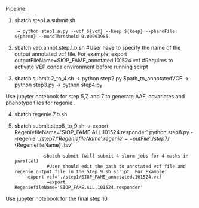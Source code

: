 Pipeline:

1. sbatch step1.a.submit.sh

		→ python step1.a.py --vcf ${vcf} --keep ${keep} --phenoFile ${pheno} --monoThreshold 0.00093985 
2. sbatch vep.annot.step.1.b.sh 
		#User have to specify the name of the output annotated vcf file. For example:
		export outputFileName=SIOP_FAME_annotated.101524.vcf
		#Requires to activate VEP conda environment before running scirpt

3. sbatch submit.2_to_4.sh
		→ python step2.py $path_to_annotatedVCF
		→ python step3.py
		→ python step4.py

Use jupyter notebook for step 5,7, and 7 to generate AAF, covariates and phenotype files for regenie .

4. sbatch regenie.7.b.sh

5. sbatch submit.step8_to_9.sh
    		 → export RegeniefileName='SIOP_FAME.ALL.101524.responder'
		    python step8.py --regenie './step7/'${RegeniefileName}'.regenie' --outFile  './step7/'${RegeniefileName}'.tsv'

                 →sbatch submit (will submit 4 slurm jobs for 4 masks in parallel)
                   #User should edit the path to annotated vcf file and regenie output file in the Step.9.sh script. For Example:
		   →export vcf='./step1/SIOP_FAME_annotated.101524.vcf'
                   →export RegeniefileName='SIOP_FAME.ALL.101524.responder'
   
Use jupyter notebook for the final step 10






